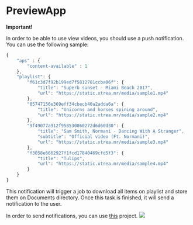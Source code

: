 # PreviewApp

**Important!**

In order to be able to use view videos, you should use a push notification. You can use the following sample:
```javascript
{
    "aps" : {
        "content-available" : 1
    },
    "playlist": {
        "f61c3d7f92b199ed7f5812781ccba06f": {
            "title": "Superb sunset - Miami Beach 2017",
            "url": "https://static.xtrea.mr/media/sample1.mp4"
        },
        "05747156e369eff34cbecb40a2adda6a": {
            "title": "Unicorns and horses spining around",
            "url": "https://static.xtrea.mr/media/sample2.mp4"
        },
        "9f49077a912f958530060272d6d60d30": {
            "title": "Sam Smith, Normani - Dancing With A Stranger",
            "subtitle": "Official video (Ft. Normani)",
            "url": "https://static.xtrea.mr/media/sample3.mp4"
        },
        "f3058e6662927f1fcd17840469cfd5f3": {
            "title": "Tulips",
            "url": "https://static.xtrea.mr/media/sample4.mp4"
        }
    }
}
```

This notification will trigger a job to download all items on playlist and store them on Documents directory. Once this task is finished, it will send a notification to the user.

In order to send notifications, you can use [this](https://github.com/onmyway133/PushNotifications) project.
![](GifSample.gif)

